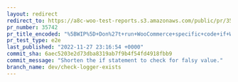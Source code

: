 ```yaml
---
layout: redirect
redirect_to: https://a8c-woo-test-reports.s3.amazonaws.com/public/pr/35742/e2e/index.html
pr_number: 35742
pr_title_encoded: "%5BWIP%5D+Don%27t+run+WooCommerce+specific+code+if+WooCommerce+is+not+installed"
pr_test_type: e2e
last_published: "2022-11-27 23:16:54 +0000"
commit_sha: 6aec5203e2d73dba8319ab7f9b4f54fd4918fbb9
commit_message: "Shorten the if statement to check for falsy value."
branch_name: dev/check-logger-exists
---
```


